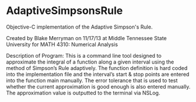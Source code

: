 AdaptiveSimpsonsRule
====================

Objective-C implementation of the Adaptive Simpson's Rule.

Created by Blake Merryman on 11/17/13 at Middle Tennessee State University for MATH 4310: Numerical Analysis

Description of Program:
This is a command line tool designed to approximate the integral of a function
along a given interval using the method of Simpson’s Rule adaptively. The
function definition is hard coded into the implementation file and the interval’s
start & stop points are entered into the function main manually. The error
tolerance that is used to test whether the current approximation is good enough is
also entered manually. The approximation value is outputted to the terminal via NSLog.
